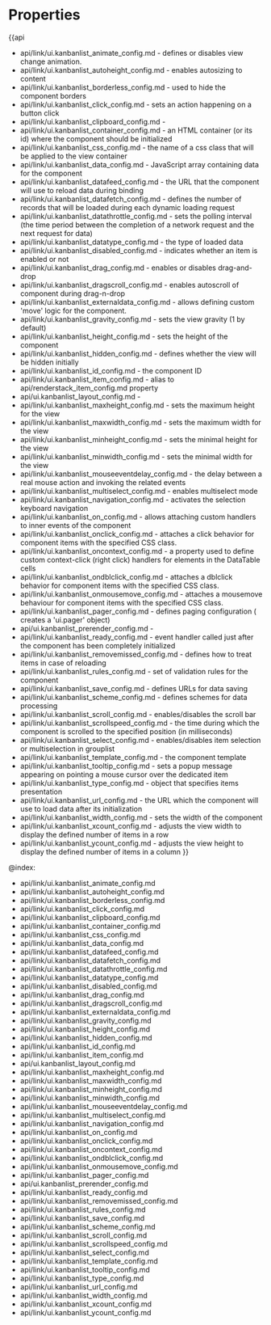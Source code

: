 Properties
==========

{{api
- api/link/ui.kanbanlist_animate_config.md - defines or disables view change animation.
- api/link/ui.kanbanlist_autoheight_config.md - enables autosizing to content
- api/link/ui.kanbanlist_borderless_config.md - used to hide the component borders
- api/link/ui.kanbanlist_click_config.md - sets an action happening on a button click
- api/link/ui.kanbanlist_clipboard_config.md - 
- api/link/ui.kanbanlist_container_config.md - an HTML container (or its id) where the component should be initialized
- api/link/ui.kanbanlist_css_config.md - the name of a css class that will be applied to the view container
- api/link/ui.kanbanlist_data_config.md - JavaScript array containing data for the component
- api/link/ui.kanbanlist_datafeed_config.md - the URL that the component will use to reload data during binding
- api/link/ui.kanbanlist_datafetch_config.md - defines the number of records that will be loaded during each dynamic loading request
- api/link/ui.kanbanlist_datathrottle_config.md - sets the polling interval (the time period between the completion of a network request and the next request for data)
- api/link/ui.kanbanlist_datatype_config.md - the type of loaded data
- api/link/ui.kanbanlist_disabled_config.md - indicates whether an item is enabled or not
- api/link/ui.kanbanlist_drag_config.md - enables or disables drag-and-drop
- api/link/ui.kanbanlist_dragscroll_config.md - enables autoscroll of component during drag-n-drop
- api/link/ui.kanbanlist_externaldata_config.md - allows defining custom 'move' logic for the component.
- api/link/ui.kanbanlist_gravity_config.md - sets the view gravity (1 by default)
- api/link/ui.kanbanlist_height_config.md - sets the height of the component
- api/link/ui.kanbanlist_hidden_config.md - defines whether the view will be hidden initially
- api/link/ui.kanbanlist_id_config.md - the component ID
- api/link/ui.kanbanlist_item_config.md - alias to api/renderstack_item_config.md property
- api/ui.kanbanlist_layout_config.md - 
- api/link/ui.kanbanlist_maxheight_config.md - sets the maximum height for the view
- api/link/ui.kanbanlist_maxwidth_config.md - sets the maximum width for the view
- api/link/ui.kanbanlist_minheight_config.md - sets the minimal height for the view
- api/link/ui.kanbanlist_minwidth_config.md - sets the minimal width for the view
- api/link/ui.kanbanlist_mouseeventdelay_config.md - the delay between a real mouse action and invoking the related events
- api/link/ui.kanbanlist_multiselect_config.md - enables multiselect mode
- api/link/ui.kanbanlist_navigation_config.md - activates the selection keyboard navigation
- api/link/ui.kanbanlist_on_config.md - allows attaching custom handlers to inner events of the component
- api/link/ui.kanbanlist_onclick_config.md - attaches a click behavior for component items with the specified CSS class.
- api/link/ui.kanbanlist_oncontext_config.md - a property used to define custom context-click (right click) handlers for elements in the DataTable cells<br>
- api/link/ui.kanbanlist_ondblclick_config.md - attaches a dblclick behavior for component items with the specified CSS class.
- api/link/ui.kanbanlist_onmousemove_config.md - attaches a mousemove behaviour for component items with the specified CSS class.
- api/link/ui.kanbanlist_pager_config.md - defines paging configuration ( creates a 'ui.pager' object)
- api/ui.kanbanlist_prerender_config.md - 
- api/link/ui.kanbanlist_ready_config.md - event handler called just after the component has been completely initialized
- api/link/ui.kanbanlist_removemissed_config.md - defines how to treat items in case of reloading
- api/link/ui.kanbanlist_rules_config.md - set of validation rules for the component
- api/link/ui.kanbanlist_save_config.md - defines URLs for data saving
- api/link/ui.kanbanlist_scheme_config.md - defines schemes for data processing
- api/link/ui.kanbanlist_scroll_config.md - enables/disables the scroll bar
- api/link/ui.kanbanlist_scrollspeed_config.md - the time during which the component is scrolled to the specified position (in milliseconds)
- api/link/ui.kanbanlist_select_config.md - enables/disables item selection or multiselection in grouplist
- api/link/ui.kanbanlist_template_config.md - the component template
- api/link/ui.kanbanlist_tooltip_config.md - sets a popup message appearing on pointing a mouse cursor over the dedicated item
- api/link/ui.kanbanlist_type_config.md - object that specifies items presentation
- api/link/ui.kanbanlist_url_config.md - the URL which the component will use to load data after its initialization
- api/link/ui.kanbanlist_width_config.md - sets the width of the component
- api/link/ui.kanbanlist_xcount_config.md - adjusts the view width to display the defined number of items in a row
- api/link/ui.kanbanlist_ycount_config.md - adjusts the view height to display the defined number of items in a column
}}

@index:
- api/link/ui.kanbanlist_animate_config.md
- api/link/ui.kanbanlist_autoheight_config.md
- api/link/ui.kanbanlist_borderless_config.md
- api/link/ui.kanbanlist_click_config.md
- api/link/ui.kanbanlist_clipboard_config.md
- api/link/ui.kanbanlist_container_config.md
- api/link/ui.kanbanlist_css_config.md
- api/link/ui.kanbanlist_data_config.md
- api/link/ui.kanbanlist_datafeed_config.md
- api/link/ui.kanbanlist_datafetch_config.md
- api/link/ui.kanbanlist_datathrottle_config.md
- api/link/ui.kanbanlist_datatype_config.md
- api/link/ui.kanbanlist_disabled_config.md
- api/link/ui.kanbanlist_drag_config.md
- api/link/ui.kanbanlist_dragscroll_config.md
- api/link/ui.kanbanlist_externaldata_config.md
- api/link/ui.kanbanlist_gravity_config.md
- api/link/ui.kanbanlist_height_config.md
- api/link/ui.kanbanlist_hidden_config.md
- api/link/ui.kanbanlist_id_config.md
- api/link/ui.kanbanlist_item_config.md
- api/ui.kanbanlist_layout_config.md
- api/link/ui.kanbanlist_maxheight_config.md
- api/link/ui.kanbanlist_maxwidth_config.md
- api/link/ui.kanbanlist_minheight_config.md
- api/link/ui.kanbanlist_minwidth_config.md
- api/link/ui.kanbanlist_mouseeventdelay_config.md
- api/link/ui.kanbanlist_multiselect_config.md
- api/link/ui.kanbanlist_navigation_config.md
- api/link/ui.kanbanlist_on_config.md
- api/link/ui.kanbanlist_onclick_config.md
- api/link/ui.kanbanlist_oncontext_config.md
- api/link/ui.kanbanlist_ondblclick_config.md
- api/link/ui.kanbanlist_onmousemove_config.md
- api/link/ui.kanbanlist_pager_config.md
- api/ui.kanbanlist_prerender_config.md
- api/link/ui.kanbanlist_ready_config.md
- api/link/ui.kanbanlist_removemissed_config.md
- api/link/ui.kanbanlist_rules_config.md
- api/link/ui.kanbanlist_save_config.md
- api/link/ui.kanbanlist_scheme_config.md
- api/link/ui.kanbanlist_scroll_config.md
- api/link/ui.kanbanlist_scrollspeed_config.md
- api/link/ui.kanbanlist_select_config.md
- api/link/ui.kanbanlist_template_config.md
- api/link/ui.kanbanlist_tooltip_config.md
- api/link/ui.kanbanlist_type_config.md
- api/link/ui.kanbanlist_url_config.md
- api/link/ui.kanbanlist_width_config.md
- api/link/ui.kanbanlist_xcount_config.md
- api/link/ui.kanbanlist_ycount_config.md

